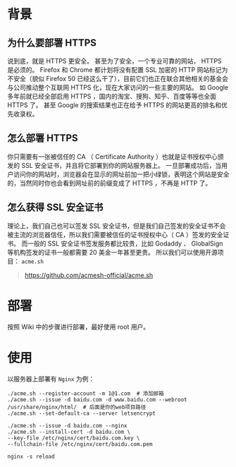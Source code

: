 # 背景
## 为什么要部署 HTTPS
说到底，就是 HTTPS 更安全。
甚至为了安全，一个专业可靠的网站， HTTPS 是必须的。 
Firefox 和 Chrome 都计划将没有配置 SSL 加密的 HTTP 网站标记为不安全（貌似 Firefox 50 已经这么干了），目前它们也正在联合其他相关的基金会与公司推动整个互联网 HTTPS 化，现在大家访问的一些主要的网站。
如 Google 多年前就已经全部启用 HTTPS ，国内的淘宝、搜狗、知乎、百度等等也全面 HTTPS 了。
甚至 Google 的搜索结果也正在给予 HTTPS 的网站更高的排名和优先收录权。

## 怎么部署 HTTPS
你只需要有一张被信任的 CA （ Certificate Authority ）也就是证书授权中心颁发的 SSL 安全证书，并且将它部署到你的网站服务器上。
一旦部署成功后，当用户访问你的网站时，浏览器会在显示的网址前加一把小绿锁，表明这个网站是安全的，当然同时你也会看到网址前的前缀变成了 HTTPS ，不再是 HTTP 了。

## 怎么获得 SSL 安全证书
理论上，我们自己也可以签发 SSL 安全证书，但是我们自己签发的安全证书不会被主流的浏览器信任，所以我们需要被信任的证书授权中心（ CA ）签发的安全证书。
而一般的 SSL 安全证书签发服务都比较贵，比如 Godaddy 、 GlobalSign 等机构签发的证书一般都需要 20 美金一年甚至更贵。
所以我们可以使用开源项目： `acme.sh`

> https://github.com/acmesh-official/acme.sh

# 部署
按照 Wiki 中的步骤进行部署，最好使用 root 用户。

# 使用
以服务器上部署有 `Nginx` 为例：

```shell
./acme.sh --register-account -m 1@1.com  # 添加邮箱
./acme.sh --issue -d baidu.com -d www.baidu.com --webroot /usr/share/nginx/html/  # 后面是你的web项目路径
./acme.sh --set-default-ca --server letsencrypt

./acme.sh --issue -d baidu.com --nginx
./acme.sh --install-cert -d baidu.com \
--key-file /etc/nginx/cert/baidu.com.key \
--fullchain-file /etc/nginx/cert/baidu.com.pem

nginx -s reload
```
